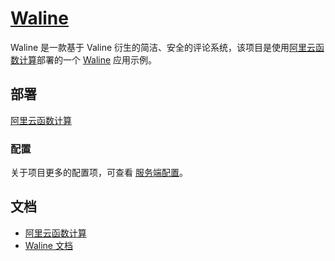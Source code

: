 # [Waline](https://github.com/walinejs/aliyun-fc-starter)


Waline 是一款基于 Valine 衍生的简洁、安全的评论系统，该项目是使用[阿里云函数计算](https://fc.console.aliyun.com/)部署的一个 [Waline](https://waline.js.org) 应用示例。

## 部署

[阿里云函数计算](https://waline.js.org/guide/server/aliyun-fc.html)

### 配置

关于项目更多的配置项，可查看 [服务端配置](https://waline.js.org/server/basic.html)。

## 文档

- [阿里云函数计算](https://help.aliyun.com/product/50980.html)
- [Waline 文档](https://waline.js.org)

